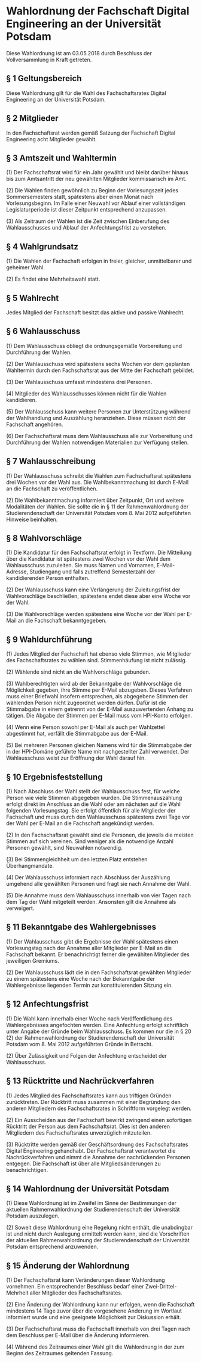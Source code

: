 # Wahlordnung der Fachschaft Digital Engineering an der Universität Potsdam

Diese Wahlordnung ist am 03.05.2018 durch Beschluss der Vollversammlung in Kraft getreten.



## § 1 Geltungsbereich

Diese Wahlordnung gilt für die Wahl des Fachschaftsrates Digital Engineering an der Universität Potsdam.


## § 2 Mitglieder

In den Fachschaftsrat werden gemäß Satzung der Fachschaft Digital Engineering acht Mitglieder gewählt.


## § 3 Amtszeit und Wahltermin

(1) Der Fachschaftsrat wird für ein Jahr gewählt und bleibt darüber hinaus bis zum Amtsantritt der neu gewählten Mitglieder kommissarisch im Amt.

(2) Die Wahlen finden gewöhnlich zu Beginn der Vorlesungszeit jedes Sommersemesters statt, spätestens aber einen Monat nach Vorlesungsbeginn. Im Falle einer Neuwahl vor Ablauf einer vollständigen Legislaturperiode ist dieser Zeitpunkt entsprechend anzupassen.

(3) Als Zeitraum der Wahlen ist die Zeit zwischen Einberufung des Wahlausschusses und Ablauf der Anfechtungsfrist zu verstehen.


## § 4 Wahlgrundsatz

(1) Die Wahlen der Fachschaft erfolgen in freier, gleicher, unmittelbarer und geheimer Wahl.

(2) Es findet eine Mehrheitswahl statt.


## § 5 Wahlrecht

Jedes Mitglied der Fachschaft besitzt das aktive und passive Wahlrecht.


## § 6 Wahlausschuss

(1) Dem Wahlausschuss obliegt die ordnungsgemäße Vorbereitung und Durchführung der Wahlen.

(2) Der Wahlausschuss wird spätestens sechs Wochen vor dem geplanten Wahltermin durch den Fachschaftsrat aus der Mitte der Fachschaft gebildet.

(3) Der Wahlausschuss umfasst mindestens drei Personen.

(4) Mitglieder des Wahlausschusses können nicht für die Wahlen kandidieren.

(5) Der Wahlausschuss kann weitere Personen zur Unterstützung während der Wahlhandlung und Auszählung heranziehen. Diese müssen nicht der Fachschaft angehören.

(6) Der Fachschaftsrat muss dem Wahlausschuss alle zur Vorbereitung und Durchführung der Wahlen notwendigen Materialien zur Verfügung stellen.


## § 7 Wahlausschreibung

(1) Der Wahlausschuss schreibt die Wahlen zum Fachschaftsrat spätestens drei Wochen vor der Wahl aus. Die Wahlbekanntmachung ist durch E-Mail an die Fachschaft zu veröffentlichen.

(2) Die Wahlbekanntmachung informiert über Zeitpunkt, Ort und weitere Modalitäten der Wahlen. Sie sollte die in § 11 der Rahmenwahlordnung der Studierendenschaft der Universität Potsdam vom 8. Mai 2012 aufgeführten Hinweise beinhalten.


## § 8 Wahlvorschläge

(1) Die Kandidatur für den Fachschaftsrat erfolgt in Textform. Die Mitteilung über die Kandidatur ist spätestens zwei Wochen vor der Wahl dem Wahlausschuss zuzuleiten. Sie muss Namen und Vornamen, E-Mail-Adresse, Studiengang und falls zutreffend Semesterzahl der kandidierenden Person enthalten.

(2) Der Wahlausschuss kann eine Verlängerung der Zuleitungsfrist der Wahlvorschläge beschließen, spätestens endet diese aber eine Woche vor der Wahl.

(3) Die Wahlvorschläge werden spätestens eine Woche vor der Wahl per E-Mail an die Fachschaft bekanntgegeben.


## § 9 Wahldurchführung

(1) Jedes Mitglied der Fachschaft hat ebenso viele Stimmen, wie Mitglieder des Fachschaftsrates zu wählen sind. Stimmenhäufung ist nicht zulässig.

(2) Wählende sind nicht an die Wahlvorschläge gebunden.

(3) Wahlberechtigten wird ab der Bekanntgabe der Wahlvorschläge die Möglichkeit gegeben, ihre Stimme per E-Mail abzugeben. Dieses Verfahren muss einer Briefwahl insofern entsprechen, als abgegebene Stimmen der wählenden Person nicht zugeordnet werden dürfen. Dafür ist die Stimmabgabe in einem getrennt von der E-Mail auszuwertenden Anhang zu tätigen. Die Abgabe der Stimmen per E-Mail muss vom HPI-Konto erfolgen.

(4) Wenn eine Person sowohl per E-Mail als auch per Wahlzettel abgestimmt hat, verfällt die Stimmabgabe aus der E-Mail.

(5) Bei mehreren Personen gleichen Namens wird für die Stimmabgabe der in der HPI-Domäne geführte Name mit nachgestellter Zahl verwendet. Der Wahlausschuss weist zur Eröffnung der Wahl darauf hin.


## § 10 Ergebnisfeststellung

(1) Nach Abschluss der Wahl stellt der Wahlausschuss fest, für welche Person wie viele Stimmen abgegeben wurden. Die Stimmenauszählung erfolgt direkt im Anschluss an die Wahl oder am nächsten auf die Wahl folgenden Vorlesungstag. Sie erfolgt öffentlich für alle Mitglieder der Fachschaft und muss durch den Wahlausschuss spätestens zwei Tage vor der Wahl per E-Mail an die Fachschaft angekündigt werden.

(2) In den Fachschaftsrat gewählt sind die Personen, die jeweils die meisten Stimmen auf sich vereinen. Sind weniger als die notwendige Anzahl Personen gewählt, sind Neuwahlen notwendig.

(3) Bei Stimmengleichheit um den letzten Platz entstehen Überhangmandate.

(4) Der Wahlausschuss informiert nach Abschluss der Auszählung umgehend alle gewählten Personen und fragt sie nach Annahme der Wahl.

(5) Die Annahme muss dem Wahlausschuss innerhalb von vier Tagen nach dem Tag der Wahl mitgeteilt werden. Ansonsten gilt die Annahme als verweigert.


## § 11 Bekanntgabe des Wahlergebnisses

(1) Der Wahlausschuss gibt die Ergebnisse der Wahl spätestens einen Vorlesungstag nach der Annahme aller Mitglieder per E-Mail an die Fachschaft bekannt. Er benachrichtigt ferner die gewählten Mitglieder des jeweiligen Gremiums.

(2) Der Wahlausschuss lädt die in den Fachschaftsrat gewählten Mitglieder zu einem spätestens eine Woche nach der Bekanntgabe der Wahlergebnisse liegenden Termin zur konstituierenden Sitzung ein.


## § 12 Anfechtungsfrist

(1) Die Wahl kann innerhalb einer Woche nach Veröffentlichung des Wahlergebnisses angefochten werden. Eine Anfechtung erfolgt schriftlich unter Angabe der Gründe beim Wahlausschuss. Es kommen nur die in § 20 (2) der Rahmenwahlordnung der Studierendenschaft der Universität Potsdam vom 8. Mai 2012 aufgeführten Gründe in Betracht.

(2) Über Zulässigkeit und Folgen der Anfechtung entscheidet der Wahlausschuss.


## § 13 Rücktritte und Nachrückverfahren

(1) Jedes Mitglied des Fachschaftsrates kann aus triftigen Gründen zurücktreten. Der Rücktritt muss zusammen mit einer Begründung den anderen Mitgliedern des Fachschaftsrates in Schriftform vorgelegt werden.

(2) Ein Ausscheiden aus der Fachschaft bewirkt zwingend einen sofortigen Rücktritt der Person aus dem Fachschaftsrat. Dies ist den anderen Mitgliedern des Fachschaftsrates unverzüglich mitzuteilen.

(3) Rücktritte werden gemäß der Geschäftsordnung des Fachschaftsrates Digital Engineering gehandhabt. Der Fachschaftsrat verantwortet die Nachrückverfahren und nimmt die Annahme der nachrückenden Personen entgegen. Die Fachschaft ist über alle Mitgliedsänderungen zu benachrichtigen.


## § 14 Wahlordnung der Universität Potsdam

(1) Diese Wahlordnung ist im Zweifel im Sinne der Bestimmungen der aktuellen Rahmenwahlordnung der Studierendenschaft der Universität Potsdam auszulegen.

(2) Soweit diese Wahlordnung eine Regelung nicht enthält, die unabdingbar ist und nicht durch Auslegung ermittelt werden kann, sind die Vorschriften der aktuellen Rahmenwahlordnung der Studierendenschaft der Universität Potsdam entsprechend anzuwenden.


## § 15 Änderung der Wahlordnung

(1) Der Fachschaftsrat kann Veränderungen dieser Wahlordnung vornehmen. Ein entsprechender Beschluss bedarf einer Zwei-Drittel-Mehrheit aller Mitglieder des Fachschaftsrates.

(2) Eine Änderung der Wahlordnung kann nur erfolgen, wenn die Fachschaft mindestens 14 Tage zuvor über die vorgesehene Änderung im Wortlaut informiert wurde und eine geeignete Möglichkeit zur Diskussion erhält.

(3) Der Fachschaftsrat muss die Fachschaft innerhalb von drei Tagen nach dem Beschluss per E-Mail über die Änderung informieren.

(4) Während des Zeitraumes einer Wahl gilt die Wahlordnung in der zum Beginn des Zeitraumes geltenden Fassung.
